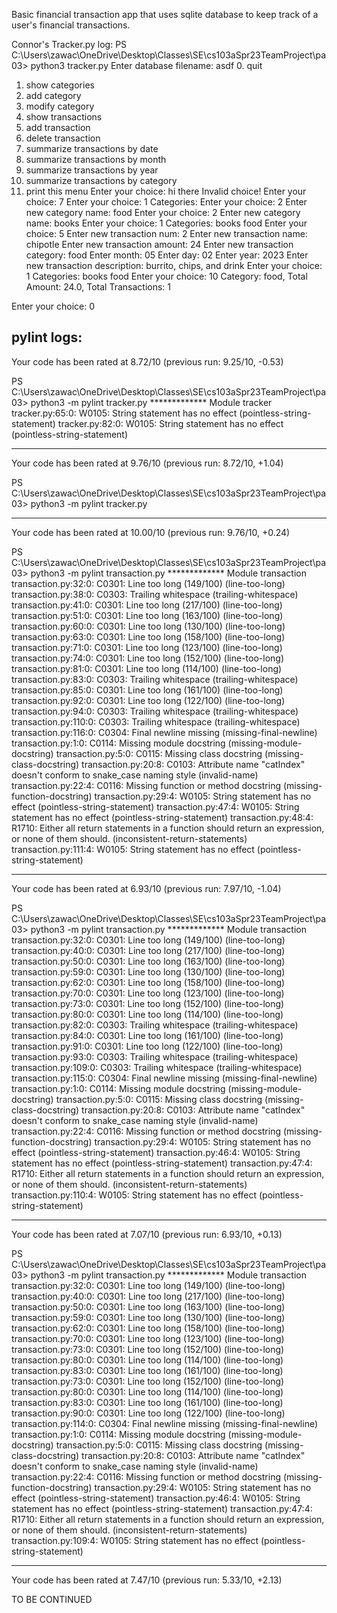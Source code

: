 Basic financial transaction app that uses sqlite database to keep track of a user's financial transactions.

Connor's Tracker.py log:
PS C:\Users\zawac\OneDrive\Desktop\Classes\SE\cs103aSpr23TeamProject\pa03> python3 tracker.py
Enter database filename: asdf
0. quit
1. show categories
2. add category
3. modify category
4. show transactions
5. add transaction
6. delete transaction
7. summarize transactions by date
8. summarize transactions by month
9. summarize transactions by year
10. summarize transactions by category
11. print this menu
Enter your choice: hi there
Invalid choice!
Enter your choice: 7
Enter your choice: 1
Categories:
Enter your choice: 2
Enter new category name: food
Enter your choice: 2
Enter new category name: books
Enter your choice: 1
Categories:
books
food
Enter your choice: 5
Enter new transaction num: 2
Enter new transaction name: chipotle
Enter new transaction amount: 24
Enter new transaction category: food
Enter month: 05
Enter day: 02
Enter year: 2023
Enter new transaction description: burrito, chips, and drink
Enter your choice: 1
Categories:
books
food
Enter your choice: 10
Category: food, Total Amount: 24.0, Total Transactions: 1

Enter your choice: 0

pylint logs:
------------------------------------------------------------------
Your code has been rated at 8.72/10 (previous run: 9.25/10, -0.53)

PS C:\Users\zawac\OneDrive\Desktop\Classes\SE\cs103aSpr23TeamProject\pa03> python3 -m pylint tracker.py
************* Module tracker
tracker.py:65:0: W0105: String statement has no effect (pointless-string-statement)
tracker.py:82:0: W0105: String statement has no effect (pointless-string-statement)

------------------------------------------------------------------
Your code has been rated at 9.76/10 (previous run: 8.72/10, +1.04)

PS C:\Users\zawac\OneDrive\Desktop\Classes\SE\cs103aSpr23TeamProject\pa03> python3 -m pylint tracker.py

-------------------------------------------------------------------
Your code has been rated at 10.00/10 (previous run: 9.76/10, +0.24)


PS C:\Users\zawac\OneDrive\Desktop\Classes\SE\cs103aSpr23TeamProject\pa03> python3 -m pylint transaction.py
************* Module transaction
transaction.py:32:0: C0301: Line too long (149/100) (line-too-long)
transaction.py:38:0: C0303: Trailing whitespace (trailing-whitespace)
transaction.py:41:0: C0301: Line too long (217/100) (line-too-long)
transaction.py:51:0: C0301: Line too long (163/100) (line-too-long)
transaction.py:60:0: C0301: Line too long (130/100) (line-too-long)
transaction.py:63:0: C0301: Line too long (158/100) (line-too-long)
transaction.py:71:0: C0301: Line too long (123/100) (line-too-long)
transaction.py:74:0: C0301: Line too long (152/100) (line-too-long)
transaction.py:81:0: C0301: Line too long (114/100) (line-too-long)
transaction.py:83:0: C0303: Trailing whitespace (trailing-whitespace)
transaction.py:85:0: C0301: Line too long (161/100) (line-too-long)
transaction.py:92:0: C0301: Line too long (122/100) (line-too-long)
transaction.py:94:0: C0303: Trailing whitespace (trailing-whitespace)
transaction.py:110:0: C0303: Trailing whitespace (trailing-whitespace)
transaction.py:116:0: C0304: Final newline missing (missing-final-newline)
transaction.py:1:0: C0114: Missing module docstring (missing-module-docstring)
transaction.py:5:0: C0115: Missing class docstring (missing-class-docstring)
transaction.py:20:8: C0103: Attribute name "catIndex" doesn't conform to snake_case naming style (invalid-name)
transaction.py:22:4: C0116: Missing function or method docstring (missing-function-docstring)
transaction.py:29:4: W0105: String statement has no effect (pointless-string-statement)
transaction.py:47:4: W0105: String statement has no effect (pointless-string-statement)
transaction.py:48:4: R1710: Either all return statements in a function should return an expression, or none of them should. (inconsistent-return-statements)
transaction.py:111:4: W0105: String statement has no effect (pointless-string-statement)

------------------------------------------------------------------
Your code has been rated at 6.93/10 (previous run: 7.97/10, -1.04)

PS C:\Users\zawac\OneDrive\Desktop\Classes\SE\cs103aSpr23TeamProject\pa03> python3 -m pylint transaction.py
************* Module transaction
transaction.py:32:0: C0301: Line too long (149/100) (line-too-long)
transaction.py:40:0: C0301: Line too long (217/100) (line-too-long)
transaction.py:50:0: C0301: Line too long (163/100) (line-too-long)
transaction.py:59:0: C0301: Line too long (130/100) (line-too-long)
transaction.py:62:0: C0301: Line too long (158/100) (line-too-long)
transaction.py:70:0: C0301: Line too long (123/100) (line-too-long)
transaction.py:73:0: C0301: Line too long (152/100) (line-too-long)
transaction.py:80:0: C0301: Line too long (114/100) (line-too-long)
transaction.py:82:0: C0303: Trailing whitespace (trailing-whitespace)
transaction.py:84:0: C0301: Line too long (161/100) (line-too-long)
transaction.py:91:0: C0301: Line too long (122/100) (line-too-long)
transaction.py:93:0: C0303: Trailing whitespace (trailing-whitespace)
transaction.py:109:0: C0303: Trailing whitespace (trailing-whitespace)
transaction.py:115:0: C0304: Final newline missing (missing-final-newline)
transaction.py:1:0: C0114: Missing module docstring (missing-module-docstring)
transaction.py:5:0: C0115: Missing class docstring (missing-class-docstring)
transaction.py:20:8: C0103: Attribute name "catIndex" doesn't conform to snake_case naming style (invalid-name)
transaction.py:22:4: C0116: Missing function or method docstring (missing-function-docstring)
transaction.py:29:4: W0105: String statement has no effect (pointless-string-statement)
transaction.py:46:4: W0105: String statement has no effect (pointless-string-statement)
transaction.py:47:4: R1710: Either all return statements in a function should return an expression, or none of them should. (inconsistent-return-statements)
transaction.py:110:4: W0105: String statement has no effect (pointless-string-statement)

------------------------------------------------------------------
Your code has been rated at 7.07/10 (previous run: 6.93/10, +0.13)

PS C:\Users\zawac\OneDrive\Desktop\Classes\SE\cs103aSpr23TeamProject\pa03> python3 -m pylint transaction.py
************* Module transaction
transaction.py:32:0: C0301: Line too long (149/100) (line-too-long)
transaction.py:40:0: C0301: Line too long (217/100) (line-too-long)
transaction.py:50:0: C0301: Line too long (163/100) (line-too-long)
transaction.py:59:0: C0301: Line too long (130/100) (line-too-long)
transaction.py:62:0: C0301: Line too long (158/100) (line-too-long)
transaction.py:70:0: C0301: Line too long (123/100) (line-too-long)
transaction.py:73:0: C0301: Line too long (152/100) (line-too-long)
transaction.py:80:0: C0301: Line too long (114/100) (line-too-long)
transaction.py:83:0: C0301: Line too long (161/100) (line-too-long)
transaction.py:73:0: C0301: Line too long (152/100) (line-too-long)
transaction.py:80:0: C0301: Line too long (114/100) (line-too-long)
transaction.py:83:0: C0301: Line too long (161/100) (line-too-long)
transaction.py:90:0: C0301: Line too long (122/100) (line-too-long)
transaction.py:114:0: C0304: Final newline missing (missing-final-newline)
transaction.py:1:0: C0114: Missing module docstring (missing-module-docstring)
transaction.py:5:0: C0115: Missing class docstring (missing-class-docstring)
transaction.py:20:8: C0103: Attribute name "catIndex" doesn't conform to snake_case naming style (invalid-name)
transaction.py:22:4: C0116: Missing function or method docstring (missing-function-docstring)
transaction.py:29:4: W0105: String statement has no effect (pointless-string-statement)
transaction.py:46:4: W0105: String statement has no effect (pointless-string-statement)
transaction.py:47:4: R1710: Either all return statements in a function should return an expression, or none of them should. (inconsistent-return-statements)
transaction.py:109:4: W0105: String statement has no effect (pointless-string-statement)

------------------------------------------------------------------
Your code has been rated at 7.47/10 (previous run: 5.33/10, +2.13)

TO BE CONTINUED